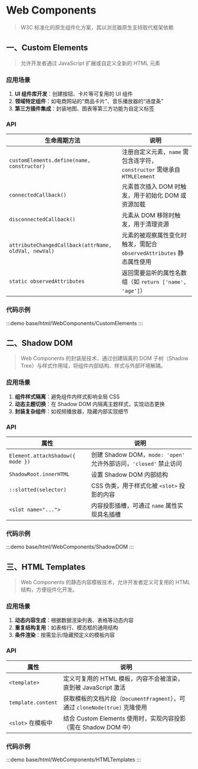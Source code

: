 # Web Components

> W3C 标准化的原生组件化方案，其以浏览器原生支持取代框架依赖

## 一、Custom Elements

> 允许开发者通过 JavaScript 扩展或自定义全新的 HTML 元素

### 应用场景

1. **UI 组件库开发**：创建按钮、卡片等可复用的 UI 组件
2. **领域特定组件**：如电商网站的“商品卡片”、音乐播放器的“进度条”
3. **第三方插件集成**：封装地图、图表等第三方功能为自定义标签

### API

| 生命周期方法                                               | 说明                                                     |
|------------------------------------------------------|--------------------------------------------------------|
| `customElements.define(name, constructor)`           | 注册自定义元素，`name` 需包含连字符，`constructor` 需继承自 `HTMLElement` |
| `connectedCallback()`                                | 元素首次插入 DOM 时触发，用于初始化 DOM 或资源加载                         |
| `disconnectedCallback()`                             | 元素从 DOM 移除时触发，用于清理资源                                   |
| `attributeChangedCallback(attrName, oldVal, newVal)` | 元素的被观察属性变化时触发，需配合 `observedAttributes` 静态属性使用          |
| `static observedAttributes`                          | 返回需要监听的属性名数组（如 `return ['name', 'age']`）               |

### 代码示例

:::demo
base/html/WebComponents/CustomElements
:::

## 二、Shadow DOM

> Web Components 的封装层技术，通过创建隔离的 DOM 子树（Shadow Tree）与样式作用域，将组件内部结构、样式与外部环境解耦。

### 应用场景

1. **组件样式隔离**：避免组件内样式影响全局 CSS
2. **动态主题切换**：在 Shadow DOM 内隔离主题样式，实现动态更换
3. **封装复杂组件**：如视频播放器，隐藏内部实现细节

### API

| 属性                               | 说明                                                  |
|----------------------------------|-----------------------------------------------------|
| `Element.attachShadow({ mode })` | 创建 Shadow DOM，`mode: 'open'` 允许外部访问，`'closed'` 禁止访问 |
| `ShadowRoot.innerHTML`           | 设置 Shadow DOM 内部结构                                  |
| `::slotted(selector)`            | CSS 伪类，用于样式化被 `<slot>` 投影的内容                        |
| `<slot name="...">`              | 内容投影插槽，可通过 `name` 属性实现具名插槽                          |

### 代码示例

:::demo
base/html/WebComponents/ShadowDOM
:::

## 三、HTML Templates

> Web Components 的静态内容模板技术，允许开发者定义可复用的 HTML 结构，方便组件化开发。

### 应用场景

1. **动态内容生成**：根据数据渲染列表、表格等动态内容
2. **重复结构复用**：如表格行、模态框的通用结构
3. **条件渲染**：按需显示/隐藏预定义的模板内容

### API

| 属性                 | 说明                                                       |
|--------------------|----------------------------------------------------------|
| `<template>`       | 定义可复用的 HTML 模板，内容不会被渲染，直到被 JavaScript 激活                 |
| `template.content` | 获取模板的文档片段（`DocumentFragment`），可通过 `cloneNode(true)` 克隆使用 |
| `<slot>` 在模板中      | 结合 Custom Elements 使用时，实现内容投影（需在 Shadow DOM 中）           |

### 代码示例

:::demo
base/html/WebComponents/HTMLTemplates
:::
